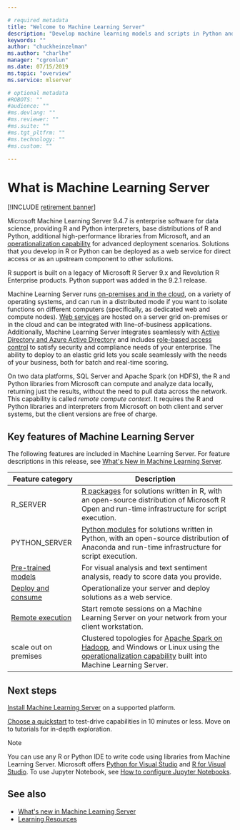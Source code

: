 ```yaml
---

# required metadata
title: "Welcome to Machine Learning Server"
description: "Develop machine learning models and scripts in Python and R for on-premises deployment behind the firewall. R Server, Python server, packages, and interpreters are included."
keywords: ""
author: "chuckheinzelman"
ms.author: "charlhe"
manager: "cgronlun"
ms.date: 07/15/2019
ms.topic: "overview"
ms.service: mlserver

# optional metadata
#ROBOTS: ""
#audience: ""
#ms.devlang: ""
#ms.reviewer: ""
#ms.suite: ""
#ms.tgt_pltfrm: ""
#ms.technology: ""
#ms.custom: ""

---
```


# What is Machine Learning Server

[!INCLUDE [retirement banner](~/includes/machine-learning-server-retirement.md)]

Microsoft Machine Learning Server 9.4.7 is enterprise software for data science, providing R and Python interpreters, base distributions of R and Python, additional high-performance libraries from Microsoft, and an [operationalization capability](what-is-operationalization.md) for advanced deployment scenarios. Solutions that you develop in R or Python can be deployed as a web service for direct access or as an upstream component to other solutions. 

R support is built on a legacy of Microsoft R Server 9.x and Revolution R Enterprise products. Python support was added in the 9.2.1 release. 

Machine Learning Server runs [on-premises and in the cloud](install/r-server-install-supported-platforms.md), on a variety of operating systems, and can run in a distributed mode if you want to isolate functions on different computers (specifically, as dedicated web and compute nodes). [Web services](operationalize/concept-what-are-web-services.md) are hosted on a server grid on-premises or in the cloud and can be integrated with line-of-business applications. Additionally, Machine Learning Server integrates seamlessly with [Active Directory and Azure Active Directory](operationalize/configure-authentication.md) and includes [role-based access control](operationalize/configure-roles.md) to satisfy security and compliance needs of your enterprise. The ability to deploy to an elastic grid lets you scale seamlessly with the needs of your business, both for batch and real-time scoring.

On two data platforms, SQL Server and Apache Spark (on HDFS), the R and Python libraries from Microsoft can compute and analyze data locally, returning just the results, without the need to pull data across the network. This capability is called *remote compute context*. It requires the R and Python libraries and interpreters from Microsoft on both client and server systems, but the client versions are free of charge.

## Key features of Machine Learning Server

The following features are included in Machine Learning Server. For feature descriptions in this release, see [What's New in Machine Learning Server](whats-new-in-machine-learning-server.md).

| Feature category | Description |
|------------------|-------------|
| R_SERVER| [R packages](r-reference/introducing-r-server-r-package-reference.md) for solutions written in R, with an open-source distribution of Microsoft R Open and run-time infrastructure for script execution.  |
| PYTHON_SERVER| [Python modules](python-reference/introducing-python-package-reference.md) for solutions written in Python,  with an open-source distribution of Anaconda and run-time infrastructure for script execution.  
| [Pre-trained models](install/microsoftml-install-pretrained-models.md) | For visual analysis and text sentiment analysis, ready to score data you provide. |
| [Deploy and consume](what-is-operationalization.md) | Operationalize your server and deploy solutions as a web service. |
| [Remote execution](r/how-to-execute-code-remotely.md) | Start remote sessions on a Machine Learning Server on your network from your client workstation. |
| scale out on premises | Clustered topologies for [Apache Spark on Hadoop](install/machine-learning-server-hadoop-install.md), and Windows or Linux using the [operationalization capability](operationalize/configure-start-for-administrators.md) built into Machine Learning Server. |

## Next steps

[Install Machine Learning Server](install/machine-learning-server-install.md) on a supported platform. 

[Choose a quickstart](index.yml) to test-drive capabilities in 10 minutes or less. Move on to tutorials for in-depth exploration.

> [!Note]
> You can use any R or Python IDE to write code using libraries from Machine Learning Server. Microsoft offers [Python for Visual Studio](/visualstudio/python/overview-of-python-tools-for-visual-studio) and [R for Visual Studio](/visualstudio/rtvs). To use Jupyter Notebook, see [How to configure Jupyter Notebooks](python/how-to-revoscalepy-jupyter-nb-config.md).

## See also

+ [What's new in Machine Learning Server](whats-new-in-machine-learning-server.md)
+ [Learning Resources](resources-more.md)

